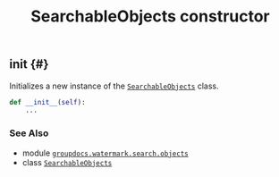 ﻿---
title: SearchableObjects constructor
second_title: GroupDocs.Watermark for Python via .NET API References
description: 
type: docs
url: /python-net/groupdocs.watermark.search.objects/searchableobjects/__init__/
is_root: false
weight: 10
---

## __init__ {#}

Initializes a new instance of the [`SearchableObjects`](/watermark/python-net/groupdocs.watermark.search.objects/searchableobjects) class.



```python
def __init__(self):
    ...
```





### See Also
* module [`groupdocs.watermark.search.objects`](../../)
* class [`SearchableObjects`](/watermark/python-net/groupdocs.watermark.search.objects/searchableobjects)
